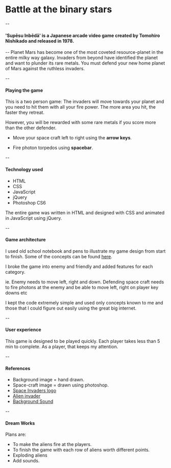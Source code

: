 # Battle at the binary stars 
--
#### 'Supēsu Inbēdā' is a Japanese arcade video game created by Tomohiro Nishikado and released in 1978. 
     
--
Planet Mars has become one of the most coveted resource-planet in the entire milky way galaxy. Invaders from beyond have identified the planet and want to plunder its rare metals. You must defend your new home planet of Mars against the ruthless invaders.

--
#### Playing the game

This is a two person game:
The invaders will move towards your planet and you need to hit them with all your fire power. The more area you hit, the faster they retreat.

However, you will be rewarded with some rare metals if you score more than the other defender. 

* Move your space craft left to right using the  **arrow keys**.

* Fire photon torpedos using **spacebar**.

--
#### Technology used
* HTML
* CSS
* JavaScript
* jQuery
* Photoshop CS6

The entire game was written in HTML and designed with CSS and animated in JavaScript using jQuery.

--
#### Game architecture
I used old school notebook and pens to illustrate my game design from start to finish. Some of the concepts can be found [here](google.com).

I broke the game into enemy and friendly and added features for each category. 

ie. Enemy needs to move left, right and down. Defending space craft needs to fire photons at the enemy and be able to move left, right on player key downs etc

I kept the code extremely simple and used only concepts known to me and those that I could figure out easily using the great big internet.

--
#### User experience
This game is designed to be played quickly. Each player takes less than 5 min to complete. As a player, that keeps my attention.

--
#### References
* Background image = hand drawn.
* Space-craft image = drawn using photoshop.
* [Space Invaders logo](http://www.classicgaming.cc/classics/space-invaders/images/space-invaders-logo.png)
* [Alien invader](https://www.destructoid.com//ul/478638-h1.jpg')
* [Background Sound](http://www.classicgaming.cc/classics/space-invaders/sounds)

--
#### Dream Works
Plans are:
 
* To make the aliens fire at the players. 
* To finish the game with each row of aliens worth different points. 
* Exploding aliens
* Add sounds.



 


